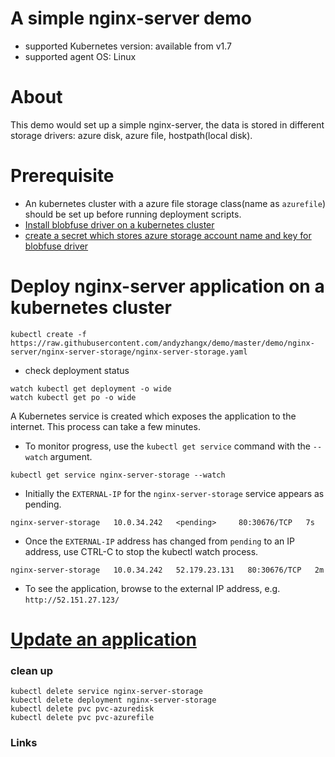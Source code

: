 # A simple nginx-server demo
 - supported Kubernetes version: available from v1.7
 - supported agent OS: Linux 

# About
This demo would set up a simple nginx-server, the data is stored in different storage drivers: azure disk, azure file, hostpath(local disk).

# Prerequisite
 - An kubernetes cluster with a azure file storage class(name as `azurefile`) should be set up before running deployment scripts.
 - [Install blobfuse driver on a kubernetes cluster](https://github.com/andyzhangx/kubernetes-drivers/tree/master/flexvolume/blobfuse#install-blobfuse-driver-on-a-kubernetes-cluster)
 - [create a secret which stores azure storage account name and key for blobfuse driver](https://github.com/andyzhangx/kubernetes-drivers/tree/master/flexvolume/blobfuse#1-create-a-secret-which-stores-azure-storage-account-name-and-key)

# Deploy nginx-server application on a kubernetes cluster
```
kubectl create -f https://raw.githubusercontent.com/andyzhangx/demo/master/demo/nginx-server/nginx-server-storage/nginx-server-storage.yaml
```
 - check deployment status
```
watch kubectl get deployment -o wide
watch kubectl get po -o wide
```

A Kubernetes service is created which exposes the application to the internet. This process can take a few minutes.
 - To monitor progress, use the `kubectl get service` command with the `--watch` argument.
```
kubectl get service nginx-server-storage --watch
```
 - Initially the `EXTERNAL-IP` for the `nginx-server-storage` service appears as pending.
```
nginx-server-storage   10.0.34.242   <pending>     80:30676/TCP   7s
```

 - Once the `EXTERNAL-IP` address has changed from `pending` to an IP address, use CTRL-C to stop the kubectl watch process.
```
nginx-server-storage   10.0.34.242   52.179.23.131   80:30676/TCP   2m
```

 - To see the application, browse to the external IP address, e.g. `http://52.151.27.123/`


# [Update an application](https://docs.microsoft.com/en-us/azure/aks/tutorial-kubernetes-app-update)

### clean up
```
kubectl delete service nginx-server-storage
kubectl delete deployment nginx-server-storage
kubectl delete pvc pvc-azuredisk
kubectl delete pvc pvc-azurefile
```

### Links


